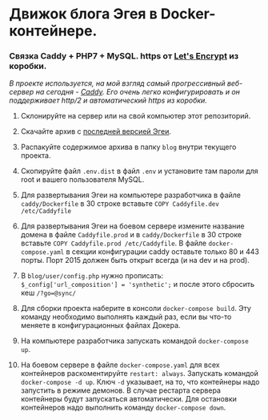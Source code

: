 # Движок блога Эгея в Docker-контейнере.
### Связка Caddy + PHP7 + MySQL. https от [Let's Encrypt](https://letsencrypt.org/) из коробки.

_В проекте используется, на мой взгляд самый прогрессивный веб-сервер на сегодня - [Caddy](https://caddyserver.com/). Его очень легко конфигурировать и он поддерживает http/2 и автоматический https из коробки._

1. Склонируйте на сервер или на свой компьютер этот репозиторий.

2. Скачайте архив с [последней версией Эгеи](http://blogengine.ru/get/).

3. Распакуйте содержимое архива в папку `blog` внутри текущего проекта.

4. Скопируйте файл `.env.dist` в файл `.env` и установите там пароли для root и вашего пользователя MySQL.

5. Для развертывания Эгеи на компьютере разработчика в файле `caddy/Dockerfile` в 30 строке вставьте `COPY Caddyfile.dev /etc/Caddyfile`

6. Для развертывания Эгеи на боевом сервере измените название домена в файле `Caddyfile.prod` и в `caddy/Dockerfile` в 30 строке вставьте `COPY Caddyfile.prod /etc/Caddyfile`. В файле `docker-compose.yaml` в секции конфигурации caddy оставьте только 80 и 443 порты.
Порт 2015 должен быть открыт всегда (и на dev и на prod).

7. В  `blog/user/config.php` нужно прописать: `$_config['url_composition'] = 'synthetic';` и после этого сбросить кеш `/?go=@sync/`

8. Для сборки проекта наберите в консоли `docker-compose build`. Эту команду необходимо выполнять каждый раз, если вы что-то меняете в конфигурационных файлах Докера.

8. На компьютере разработчика запускать командой `docker-compose up`.

9. На боевом сервере в файле `docker-compose.yaml` для всех контейнеров раскоментируйте `restart: always`. 
Запускать командой `docker-compose -d up`. Ключ `-d` указывает, на то, что контейнеры надо запустить в режиме демонов. В случае рестарта сервера контейнеры будут запускаться автоматически. Для остановки контейнеров надо выполнить команду `docker-compose down`.

